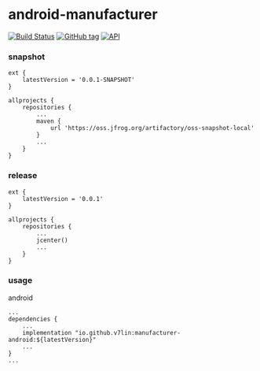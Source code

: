 # android-manufacturer

[![Build Status](https://cloud.drone.io/api/badges/v7lin/android-manufacturer/status.svg)](https://cloud.drone.io/v7lin/android-manufacturer)
[![GitHub tag](https://img.shields.io/github/tag/v7lin/android-manufacturer.svg)](https://github.com/v7lin/android-manufacturer/releases)
[![API](https://img.shields.io/badge/API-14%2B-brightgreen.svg?style=flat)](https://android-arsenal.com/api?level=14)

### snapshot

````
ext {
    latestVersion = '0.0.1-SNAPSHOT'
}

allprojects {
    repositories {
        ...
        maven {
            url 'https://oss.jfrog.org/artifactory/oss-snapshot-local'
        }
        ...
    }
}
````

### release

````
ext {
    latestVersion = '0.0.1'
}

allprojects {
    repositories {
        ...
        jcenter()
        ...
    }
}
````

### usage

android
````
...
dependencies {
    ...
    implementation "io.github.v7lin:manufacturer-android:${latestVersion}"
    ...
}
...
````
